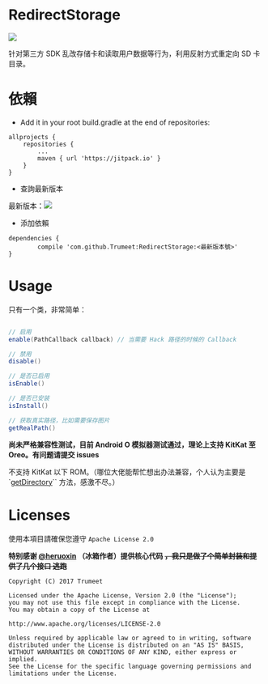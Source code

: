 # RedirectStorage

[![](https://jitpack.io/v/Trumeet/RedirectStorage.svg)](https://jitpack.io/#Trumeet/RedirectStorage)

针对第三方 SDK 乱改存储卡和读取用户数据等行为，利用反射方式重定向 SD 卡目录。

# 依賴

* Add it in your root build.gradle at the end of repositories:
```
allprojects {
    repositories {
        ...
        maven { url 'https://jitpack.io' }
    }
}
```

* 查詢最新版本

最新版本：[![](https://jitpack.io/v/Trumeet/RedirectStorage.svg)](https://jitpack.io/#Trumeet/RedirectStorage)

* 添加依賴

```
dependencies {
        compile 'com.github.Trumeet:RedirectStorage:<最新版本號>'
}
```

# Usage

只有一个类，非常简单：

```java

// 启用
enable(PathCallback callback) // 当需要 Hack 路径的时候的 Callback

// 禁用
disable()

// 是否已启用
isEnable()

// 是否已安装
isInstall()

// 获取真实路径，比如需要保存图片
getRealPath()

```

**尚未严格兼容性测试，目前 Android O 模拟器测试通过，理论上支持 KitKat 至 Oreo。有问题请提交 issues**

不支持 KitKat 以下 ROM。（哪位大佬能帮忙想出办法兼容，个人认为主要是 `[getDirectory](https://github.com/android/platform_frameworks_base/blob/jb-release/core/java/android/os/Environment.java#L471)`` 方法，感激不尽。）

# Licenses
使用本項目請確保您遵守 `Apache License 2.0`

**特别感谢 [@heruoxin](https://github.com/heruoxin) （冰箱作者）提供核心代码 ~~，我只是做了个简单封装和提供了几个接口 逃跑~~**

```
Copyright (C) 2017 Trumeet

Licensed under the Apache License, Version 2.0 (the "License");
you may not use this file except in compliance with the License.
You may obtain a copy of the License at

http://www.apache.org/licenses/LICENSE-2.0

Unless required by applicable law or agreed to in writing, software
distributed under the License is distributed on an "AS IS" BASIS,
WITHOUT WARRANTIES OR CONDITIONS OF ANY KIND, either express or implied.
See the License for the specific language governing permissions and
limitations under the License.
```
